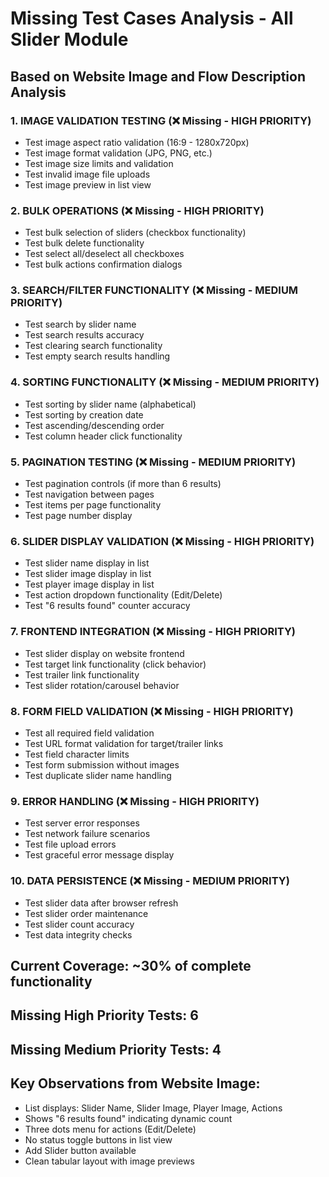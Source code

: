 # Missing Test Cases Analysis - All Slider Module

## Based on Website Image and Flow Description Analysis

### 1. **IMAGE VALIDATION TESTING** (❌ Missing - HIGH PRIORITY)
- Test image aspect ratio validation (16:9 - 1280x720px)
- Test image format validation (JPG, PNG, etc.)
- Test image size limits and validation
- Test invalid image file uploads
- Test image preview in list view

### 2. **BULK OPERATIONS** (❌ Missing - HIGH PRIORITY)
- Test bulk selection of sliders (checkbox functionality)
- Test bulk delete functionality
- Test select all/deselect all checkboxes
- Test bulk actions confirmation dialogs

### 3. **SEARCH/FILTER FUNCTIONALITY** (❌ Missing - MEDIUM PRIORITY)
- Test search by slider name
- Test search results accuracy
- Test clearing search functionality
- Test empty search results handling

### 4. **SORTING FUNCTIONALITY** (❌ Missing - MEDIUM PRIORITY)
- Test sorting by slider name (alphabetical)
- Test sorting by creation date
- Test ascending/descending order
- Test column header click functionality

### 5. **PAGINATION TESTING** (❌ Missing - MEDIUM PRIORITY)
- Test pagination controls (if more than 6 results)
- Test navigation between pages
- Test items per page functionality
- Test page number display

### 6. **SLIDER DISPLAY VALIDATION** (❌ Missing - HIGH PRIORITY)
- Test slider name display in list
- Test slider image display in list
- Test player image display in list
- Test action dropdown functionality (Edit/Delete)
- Test "6 results found" counter accuracy

### 7. **FRONTEND INTEGRATION** (❌ Missing - HIGH PRIORITY)
- Test slider display on website frontend
- Test target link functionality (click behavior)
- Test trailer link functionality
- Test slider rotation/carousel behavior

### 8. **FORM FIELD VALIDATION** (❌ Missing - HIGH PRIORITY)
- Test all required field validation
- Test URL format validation for target/trailer links
- Test field character limits
- Test form submission without images
- Test duplicate slider name handling

### 9. **ERROR HANDLING** (❌ Missing - HIGH PRIORITY)
- Test server error responses
- Test network failure scenarios
- Test file upload errors
- Test graceful error message display

### 10. **DATA PERSISTENCE** (❌ Missing - MEDIUM PRIORITY)
- Test slider data after browser refresh
- Test slider order maintenance
- Test slider count accuracy
- Test data integrity checks

## Current Coverage: ~30% of complete functionality
## Missing High Priority Tests: 6
## Missing Medium Priority Tests: 4

## Key Observations from Website Image:
- List displays: Slider Name, Slider Image, Player Image, Actions
- Shows "6 results found" indicating dynamic count
- Three dots menu for actions (Edit/Delete)
- No status toggle buttons in list view
- Add Slider button available
- Clean tabular layout with image previews
